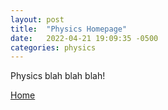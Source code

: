 ```yaml
---
layout: post
title:  "Physics Homepage"
date:   2022-04-21 19:09:35 -0500
categories: physics
---
```


Physics blah blah blah!

[Home][homelink]

[homelink]: https://nickgauth.github.io/pain/
